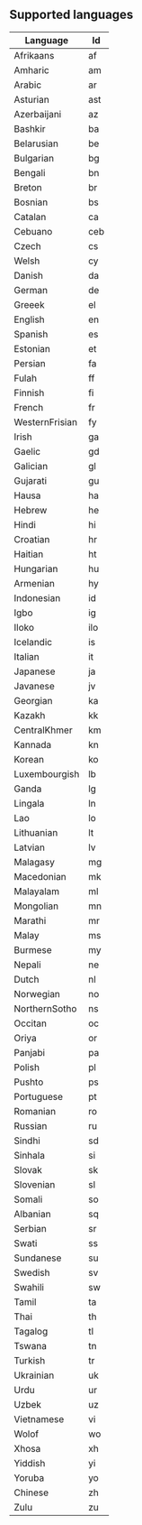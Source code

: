 ## Supported languages

| Language | Id |
|---|---|
| Afrikaans | af |
| Amharic | am |
| Arabic | ar |
| Asturian | ast |
| Azerbaijani | az |
| Bashkir | ba |
| Belarusian | be |
| Bulgarian | bg |
| Bengali | bn |
| Breton | br |
| Bosnian | bs |
| Catalan | ca |
| Cebuano | ceb |
| Czech | cs |
| Welsh | cy |
| Danish | da |
| German | de |
| Greeek | el |
| English | en |
| Spanish | es |
| Estonian | et |
| Persian | fa |
| Fulah | ff |
| Finnish | fi |
| French | fr |
| WesternFrisian | fy |
| Irish | ga |
| Gaelic | gd |
| Galician | gl |
| Gujarati | gu |
| Hausa | ha |
| Hebrew | he |
| Hindi | hi |
| Croatian | hr |
| Haitian | ht |
| Hungarian | hu |
| Armenian | hy |
| Indonesian | id |
| Igbo | ig |
| Iloko | ilo |
| Icelandic | is |
| Italian | it |
| Japanese | ja |
| Javanese | jv |
| Georgian | ka |
| Kazakh | kk |
| CentralKhmer | km |
| Kannada | kn |
| Korean | ko |
| Luxembourgish | lb |
| Ganda | lg |
| Lingala | ln |
| Lao | lo |
| Lithuanian | lt |
| Latvian | lv |
| Malagasy | mg |
| Macedonian | mk |
| Malayalam | ml |
| Mongolian | mn |
| Marathi | mr |
| Malay | ms |
| Burmese | my |
| Nepali | ne |
| Dutch | nl |
| Norwegian | no |
| NorthernSotho | ns |
| Occitan | oc |
| Oriya | or |
| Panjabi | pa |
| Polish | pl |
| Pushto | ps |
| Portuguese | pt |
| Romanian | ro |
| Russian | ru |
| Sindhi | sd |
| Sinhala | si |
| Slovak | sk |
| Slovenian | sl |
| Somali | so |
| Albanian | sq |
| Serbian | sr |
| Swati | ss |
| Sundanese | su |
| Swedish | sv |
| Swahili | sw |
| Tamil | ta |
| Thai | th |
| Tagalog | tl |
| Tswana | tn |
| Turkish | tr |
| Ukrainian | uk |
| Urdu | ur |
| Uzbek | uz |
| Vietnamese | vi |
| Wolof | wo |
| Xhosa | xh |
| Yiddish | yi |
| Yoruba | yo |
| Chinese | zh |
| Zulu | zu |